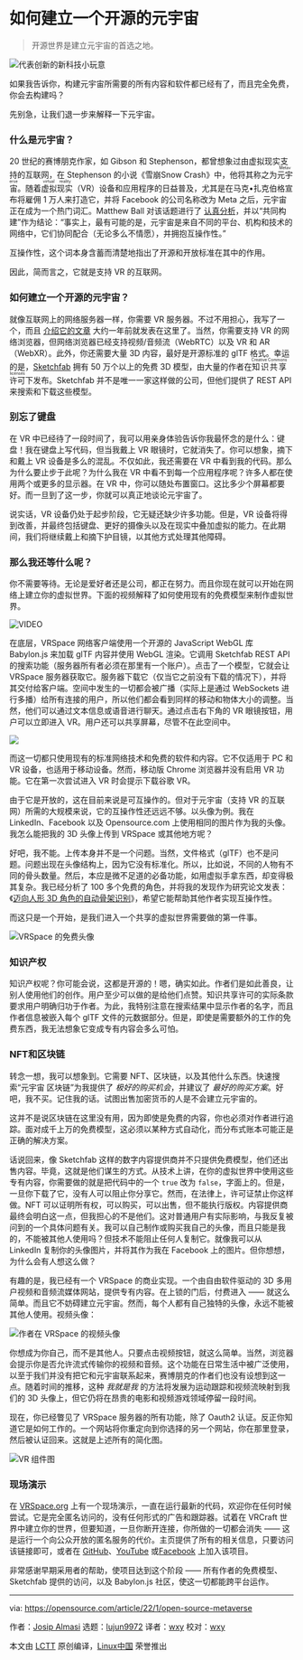 [#]: subject: "How to build an open source metaverse"
[#]: via: "https://opensource.com/article/22/1/open-source-metaverse"
[#]: author: "Josip Almasi https://opensource.com/users/jalmasi"
[#]: collector: "lujun9972"
[#]: translator: "wxy"
[#]: reviewer: "wxy"
[#]: publisher: " "
[#]: url: " "

如何建立一个开源的元宇宙
======

> 开源世界是建立元宇宙的首选之地。

![代表创新的新科技小玩意][1]

如果我告诉你，构建元宇宙所需要的所有内容和软件都已经有了，而且完全免费，你会去构建吗？

先别急，让我们退一步来解释一下元宇宙。

### 什么是元宇宙？

20 世纪的赛博朋克作家，如 Gibson 和 Stephenson，都曾想象过由虚拟现实支持的互联网，在 Stephenson 的小说《雪崩<rt>Snow Crash</rt></ruby>》中，他将其称之为<ruby>元宇宙<rt>Metaverse</rt></ruby>。随着<ruby>虚拟现实<rt>virtual reality</rt></ruby>（VR）设备和应用程序的日益普及，尤其是在马克•扎克伯格宣布将雇佣 1 万人来打造它，并将 Facebook 的公司名称改为 Meta 之后，元宇宙正在成为一个热门词汇。Matthew Ball 对该话题进行了 [认真分析][2]，并以“共同构建”作为结论：“事实上，最有可能的是，元宇宙是来自不同的平台、机构和技术的网络中，它们协同配合（无论多么不情愿），并拥抱互操作性。”

互操作性，这个词本身含蓄而清楚地指出了开源和开放标准在其中的作用。

因此，简而言之，它就是支持 VR 的互联网。

### 如何建立一个开源的元宇宙？

就像互联网上的网络服务器一样，你需要 VR 服务器。不过不用担心，我写了一个，而且 [介绍它的文章][3] 大约一年前就发表在这里了。当然，你需要支持 VR 的网络浏览器，但网络浏览器已经支持视频/音频流（WebRTC）以及 VR 和 AR（WebXR）。此外，你还需要大量 3D 内容，最好是开源标准的 glTF 格式。幸运的是，[Sketchfab][4] 拥有 50 万个以上的免费 3D 模型，由大量的作者在<ruby>知识共享许可<rt>Creative Commons licenses</rt></ruby>下发布。Sketchfab 并不是唯一一家这样做的公司，但他们提供了 REST API 来搜索和下载这些模型。

### 别忘了键盘

在 VR 中已经待了一段时间了，我可以用亲身体验告诉你我最怀念的是什么：键盘！我在键盘上写代码，但当我戴上 VR 眼镜时，它就消失了。你可以想象，摘下和戴上 VR 设备是多么的混乱。不仅如此，我还需要在 VR 中看到我的代码。那么为什么要止步于此呢？为什么我在 VR 中看不到每一个应用程序呢？许多人都在使用两个或更多的显示器。在 VR 中，你可以随处布置窗口。这比多少个屏幕都要好。而一旦到了这一步，你就可以真正地谈论元宇宙了。

说实话，VR 设备仍处于起步阶段，它无疑还缺少许多功能。但是，VR 设备将得到改善，并最终包括键盘、更好的摄像头以及在现实中叠加虚拟的能力。在此期间，我们将继续戴上和摘下护目镜，以其他方式处理其他障碍。

### 那么我还等什么呢？

你不需要等待。无论是爱好者还是公司，都正在努力。而且你现在就可以开始在网络上建立你的虚拟世界。下面的视频解释了如何使用现有的免费模型来制作虚拟世界。

![VIDEO](https://youtu.be/d0v8IPCt4Mc)

在底层，VRSpace 网络客户端使用一个开源的 JavaScript WebGL 库 Babylon.js 来加载 glTF 内容并使用 WebGL 渲染。它调用 Sketchfab REST API 的搜索功能（服务器所有者必须在那里有一个账户）。点击了一个模型，它就会让 VRSpace 服务器获取它。服务器下载它（仅当它之前没有下载的情况下），并将其交付给客户端。空间中发生的一切都会被广播（实际上是通过 WebSockets 进行多播）给所有连接的用户，所以他们都会看到同样的移动和物体大小的调整。当然，他们可以通过文本信息或语音进行聊天。通过点击右下角的 VR 眼镜按钮，用户可以立即进入 VR。用户还可以共享屏幕，尽管不在此空间中。

![](https://youtu.be/xB6XTnEMQzo)

而这一切都只使用现有的标准网络技术和免费的软件和内容。它不仅适用于 PC 和 VR 设备，也适用于移动设备。然而，移动版 Chrome 浏览器并没有启用 VR 功能。它在第一次尝试进入 VR 时会提示下载谷歌 VR。

由于它是开放的，这在目前来说是可互操作的。但对于元宇宙（支持 VR 的互联网）所需的大规模来说，它的互操作性还远远不够。以头像为例。我在 LinkedIn、Facebook 以及 Opensource.com 上使用相同的图片作为我的头像。我怎么能把我的 3D 头像上传到 VRSpace 或其他地方呢？

好吧，我不能。上传本身并不是一个问题。当然，文件格式（glTF）也不是问题。问题出现在头像结构上，因为它没有标准化。所以，比如说，不同的人物有不同的骨头数量。然后，本应是微不足道的必备功能，如用虚拟手拿东西，却变得极其复杂。我已经分析了 100 多个免费的角色，并将我的发现作为研究论文发表：《[迈向人形 3D 角色的自动骨架识别][5]》，希望它能帮助其他作者实现互操作性。

而这只是一个开始，是我们进入一个共享的虚拟世界需要做的第一件事。

![VRSpace 的免费头像][6]

### 知识产权

知识产权呢？你可能会说，这都是开源的！嗯，确实如此。作者们是如此善良，让别人使用他们的创作。用户至少可以做的是给他们点赞。知识共享许可的实际条款要求用户明确归功于作者。为此，我特别注意在搜索结果中显示作者的名字，而且作者信息被嵌入每个 glTF 文件的元数据部分。但是，即使是需要额外的工作的免费东西，我无法想象它变成专有内容会多么可怕。

### NFT和区块链

转念一想，我可以想象到。它需要 NFT、区块链，以及其他什么东西。快速搜索“元宇宙 区块链”为我提供了 _极好的购买机会_，并建议了 _最好的购买方案_。好吧，我不买。记住我的话。试图出售加密货币的人是不会建立元宇宙的。

这并不是说区块链在这里没有用，因为即使是免费的内容，你也必须对作者进行追踪。面对成千上万的免费模型，这必须以某种方式自动化，而分布式账本可能正是正确的解决方案。

话说回来，像 Sketchfab 这样的数字内容提供商并不只提供免费模型，他们还出售内容。毕竟，这就是他们谋生的方式。从技术上讲，在你的虚拟世界中使用这些专有内容，你需要做的就是把代码中的一个 `true` 改为 `false`，字面上的。但是，一旦你下载了它，没有人可以阻止你分享它。然而，在法律上，许可证禁止你这样做。NFT 可以证明所有权，可以购买，可以出售，但不能执行版权。内容提供商最终会明白这一点，但我担心的不是他们。这对普通用户有实际影响，与我反复被问到的一个具体问题有关。我可以自己制作或购买我自己的头像，而且只能是我的，不能被其他人使用吗？但技术不能阻止任何人复制它。就像我可以从 LinkedIn 复制你的头像图片，并将其作为我在 Facebook 上的图片。但你想想，为什么会有人想这么做？

有趣的是，我已经有一个 VRSpace 的商业实现。一个由自由软件驱动的 3D 多用户视频和音频流媒体网站，提供专有内容。在上锁的门后，付费进入 —— 就这么简单。而且它不妨碍建立元宇宙。然而，每个人都有自己独特的头像，永远不能被其他人使用。视频头像：

![作者在 VRSpace 的视频头像][8]

你想成为你自己，而不是其他人。只要点击视频按钮，就这么简单。当然，浏览器会提示你是否允许流式传输你的视频和音频。这个功能在日常生活中被广泛使用，以至于我们并没有把它和元宇宙联系起来，赛博朋克的作者们也没有设想到这一点。随着时间的推移，这种 _我就是我_ 的方法将发展为运动跟踪和视频流映射到我们的 3D 头像上，但它仍将在昂贵的电影和视频游戏领域停留一段时间。

现在，你已经瞥见了 VRSpace 服务器的所有功能，除了 Oauth2 认证。反正你知道它是如何工作的。一个网站将你重定向到你选择的另一个网站，你在那里登录，然后被认证回来。这就是上述所有的简化图。

![VR 组件图][9]

### 现场演示

在 [VRSpace.org][10] 上有一个现场演示，一直在运行最新的代码，欢迎你在任何时候尝试。它是完全匿名访问的，没有任何形式的广告和跟踪器。试着在 VRCraft 世界中建立你的世界，但要知道，一旦你断开连接，你所做的一切都会消失 —— 这是运行一个向公众开放的匿名服务的代价。主页提供了所有的相关信息，只要访问该链接即可，或者在 [GitHub][11]、[YouTube][12] 或[Facebook][13] 上加入该项目。

非常感谢早期采用者的帮助，使项目达到这个阶段 —— 所有作者的免费模型、Sketchfab 提供的访问，以及 Babylon.js 社区，使这一切都能跨平台运作。

--------------------------------------------------------------------------------

via: https://opensource.com/article/22/1/open-source-metaverse

作者：[Josip Almasi][a]
选题：[lujun9972][b]
译者：[wxy](https://github.com/wxy)
校对：[wxy](https://github.com/wxy)

本文由 [LCTT](https://github.com/LCTT/TranslateProject) 原创编译，[Linux中国](https://linux.cn/) 荣誉推出

[a]: https://opensource.com/users/jalmasi
[b]: https://github.com/lujun9972
[1]: https://opensource.com/sites/default/files/styles/image-full-size/public/lead-images/innovation_virtual_gadgets_device_drone.png?itok=JTAgRb-1 (new techie gadgets representing innovation)
[2]: https://www.matthewball.vc/all/themetaverse
[3]: https://opensource.com/article/20/12/virtual-reality-server
[4]: https://sketchfab.com/
[5]: https://www.researchgate.net/publication/356987355_TOWARDS_AUTOMATIC_SKELETON_RECOGNITION_OF_HUMANOID_3D_CHARACTER
[6]: https://opensource.com/sites/default/files/uploads/free-avatars-at-vrspace.png (Free avatars at VRSpace)
[7]: https://creativecommons.org/licenses/by-sa/4.0/
[8]: https://opensource.com/sites/default/files/uploads/author-in-vrspace.png (Author's video avatar in VRSpace)
[9]: https://opensource.com/sites/default/files/uploads/vr-components-diagram.png (VR components diagram)
[10]: https://www.vrspace.org/
[11]: https://github.com/jalmasi/vrspace
[12]: https://www.youtube.com/channel/UCLdSg22i9MZ3u7ityj_PBxw
[13]: https://www.facebook.com/vrspace.org
